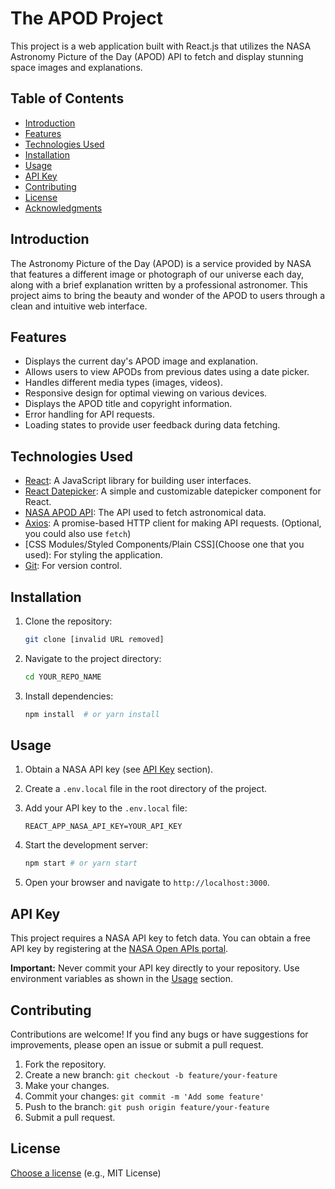 # The APOD Project

This project is a web application built with React.js that utilizes the NASA Astronomy Picture of the Day (APOD) API to fetch and display stunning space images and explanations.

## Table of Contents

- [Introduction](#introduction)
- [Features](#features)
- [Technologies Used](#technologies-used)
- [Installation](#installation)
- [Usage](#usage)
- [API Key](#api-key)
- [Contributing](#contributing)
- [License](#license)
- [Acknowledgments](#acknowledgments)

## Introduction

The Astronomy Picture of the Day (APOD) is a service provided by NASA that features a different image or photograph of our universe each day, along with a brief explanation written by a professional astronomer. This project aims to bring the beauty and wonder of the APOD to users through a clean and intuitive web interface.

## Features

- Displays the current day's APOD image and explanation.
- Allows users to view APODs from previous dates using a date picker.
- Handles different media types (images, videos).
- Responsive design for optimal viewing on various devices.
- Displays the APOD title and copyright information.
- Error handling for API requests.
- Loading states to provide user feedback during data fetching.

## Technologies Used

- [React](https://reactjs.org/): A JavaScript library for building user interfaces.
- [React Datepicker](https://reactdatepicker.com/): A simple and customizable datepicker component for React.
- [NASA APOD API](https://api.nasa.gov/): The API used to fetch astronomical data.
- [Axios](https://axios-http.com/): A promise-based HTTP client for making API requests. (Optional, you could also use `fetch`)
- [CSS Modules/Styled Components/Plain CSS](Choose one that you used): For styling the application.
- [Git](https://git-scm.com/): For version control.

## Installation

1.  Clone the repository:

    ```bash
    git clone [invalid URL removed]
    ```

2.  Navigate to the project directory:

    ```bash
    cd YOUR_REPO_NAME
    ```

3.  Install dependencies:

    ```bash
    npm install  # or yarn install
    ```

## Usage

1.  Obtain a NASA API key (see [API Key](#api-key) section).

2.  Create a `.env.local` file in the root directory of the project.

3.  Add your API key to the `.env.local` file:

    ```
    REACT_APP_NASA_API_KEY=YOUR_API_KEY
    ```

4.  Start the development server:

    ```bash
    npm start # or yarn start
    ```

5.  Open your browser and navigate to `http://localhost:3000`.

## API Key

This project requires a NASA API key to fetch data. You can obtain a free API key by registering at the [NASA Open APIs portal](https://api.nasa.gov/).

**Important:** Never commit your API key directly to your repository. Use environment variables as shown in the [Usage](#usage) section.

## Contributing

Contributions are welcome! If you find any bugs or have suggestions for improvements, please open an issue or submit a pull request.

1.  Fork the repository.
2.  Create a new branch: `git checkout -b feature/your-feature`
3.  Make your changes.
4.  Commit your changes: `git commit -m 'Add some feature'`
5.  Push to the branch: `git push origin feature/your-feature`
6.  Submit a pull request.

## License

[Choose a license](https://choosealicense.com/) (e.g., MIT License)
